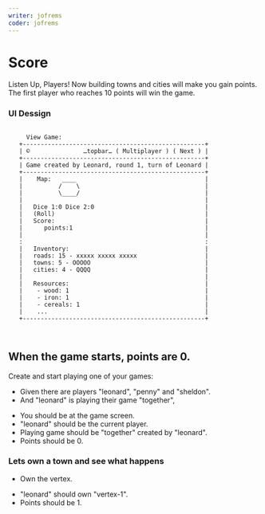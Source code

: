 ```yaml
---
writer: jofrems
coder: jofrems
---
```

# Score

Listen Up, Players! Now building towns and cities will make you gain points. 
The first player who reaches 10 points will win the game.

### UI Dessign

```                   
                                                                    
     View Game:                              
   +---------------------------------------------------+      
   | ©               …topbar… ( Multiplayer ) ( Next ) |
   +---------------------------------------------------+      
   | Game created by Leonard, round 1, turn of Leonard |
   +---------------------------------------------------+ 
   |    Map:   ____                                    |     
   |          /    \                                   |   
   |          \____/                                   |  
   |                                                   |
   |   Dice 1:0 Dice 2:0                               | 
   |   (Roll)                                          |
   |   Score:                                          |
   |      points:1                                     |
   |                                                   |
   :                                                   :     
   |   Inventory:                                      |      
   |   roads: 15 - xxxxx xxxxx xxxxx                   |      
   |   towns: 5 - OOOOO                                | 
   |   cities: 4 - QQQQ                                |  
   |                                                   |  
   |   Resources:                                      |  
   |    - wood: 1                                      |     
   |    - iron: 1                                      |
   |    - cereals: 1                                   |
   |    ...                                            |
   +---------------------------------------------------+      
                                                    
                                                    
```                                                                                                      

## When the game starts, points are 0.

Create and start playing one of your games: 

 * Given there are players "leonard", "penny" and "sheldon".
 * And "leonard" is playing their game "together",    
 <!-- SNAPSHOT status=200 -->  
 * You should be at the game screen.  
 * "leonard" should be the current player.
 * Playing game should be "together" created by "leonard".
 * Points should be 0.

### Lets own a town and see what happens
 * Own the vertex.
 <!-- SNAPSHOT status=200 -->  
 * "leonard" should own "vertex-1".
 * Points should be 1.



 











